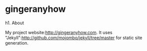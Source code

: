 gingeranyhow
============

h1. About

My project website:http://gingeranyhow.com. It uses "Jekyll":http://github.com/mojombo/jekyll/tree/master for static site generation.
